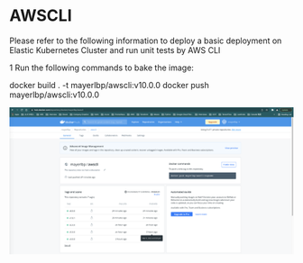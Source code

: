 # AWSCLI

Please refer to the following information to deploy a basic deployment on Elastic Kubernetes Cluster and run unit tests by AWS CLI

1 Run the following commands to bake the image:

  docker build . -t mayerlbp/awscli:v10.0.0
  docker push mayerlbp/awscli:v10.0.0
  
![alt text](https://github.com/mayerll/AWSCLI/blob/main/image/pic5.png?raw=true)
